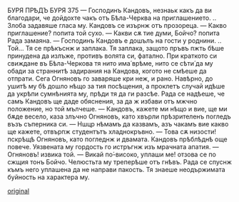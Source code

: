 ﻿БУРЯ ПРѢДЪ БУРЯ
375
— Господинъ Кандовъ, незнаьк какъ да ви благодари, че дойдохте чакъ отъ Бѣла-Черква на приглашението. ..
Злоба задавяше гласа му.
Кандовъ се изърнж отъ прозореца.
— Какво приглашение? попита той сухо.
— Какви сѫ тие думи, Бойчо? попита Рада замаяна. — Господинъ Кандовъ е дошълъ на гости у роднини. .. Той...
Тя се прѣкъснж и заплака.
Тя заплака, защото пръвъ пжть бѣше принудена да излъже, противъ волята си, фатално. При краткото си свиждане въ Бѣла-Черкова тя нито има́ врѣме, нито се сѣти́ да му обади за страннитѣ задирания на Кандова, когото не смѣеше да отпрати. Сега Огняновъ го заваряше кри неж, и рано. Навѣрно, до ушитѣ му бѣ дошло нѣщо за тия посѣщения, а проклетъ случай идѣше да укрѣпи сумнѣнията му, прѣди тя да ги разсѣе.
Рада се надѣеше, че самъ Кандовъ ще даде обяснения, за да ж избави отъ мжчно положение, но той мълчеше.
— Кандовъ, кажете ми нѣщо и вие, ще ми бѫде весело, каза злъчно Огняновъ, като хвърли прѣзрителенъ погледъ възъ съперника си.
— Ншцр нѣмамъ да казвамъ, азъ чакамъ вие какво ще кажете, отвърпж студентътъ хладнокръвно.
— Това сѫ низости! пскрѣщѣ Огняновъ, като погледнж и двамата.
Кандовъ прѣблѣднѣ още повече. Уязвената му гордость го истръгнж изъ мрачната апатия.
— Огняновъ! извика той.
— Викай по́-високо, уплаши ме! отзова се по сжщия тонъ Бойчо. Челюстьта му треперѣше отъ гнѣвъ.
Рада се спуснж къмъ него уплашена да не направи пакость. Тя знаеше неодържимата буйность на характера му.

[original](images/418.jpg)
